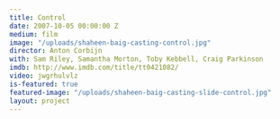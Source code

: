 ```yaml
---
title: Control
date: 2007-10-05 00:00:00 Z
medium: film
image: "/uploads/shaheen-baig-casting-control.jpg"
director: Anton Corbijn
with: Sam Riley, Samantha Morton, Toby Kebbell, Craig Parkinson
imdb: http://www.imdb.com/title/tt0421082/
video: jwgrhulvlz
is-featured: true
featured-image: "/uploads/shaheen-baig-casting-slide-control.jpg"
layout: project
---
```


